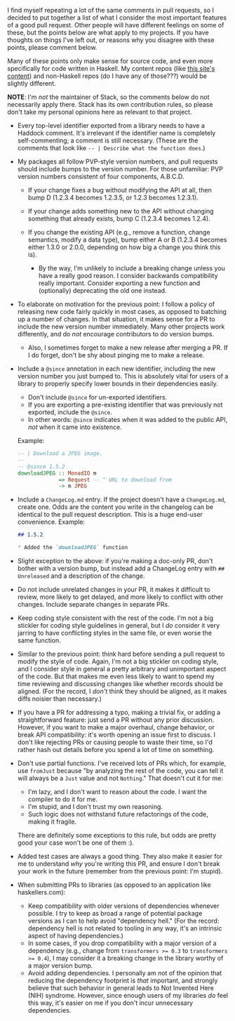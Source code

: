 I find myself repeating a lot of the same comments in pull requests,
so I decided to put together a list of what I consider the most
important features of a good pull request. Other people will have
different feelings on some of these, but the points below are what
apply to my projects. If you have thoughts on things I've left out, or
reasons why you disagree with these points, please comment below.

Many of these points only make sense for source code, and even more
specifically for code written in Haskell. My content repos (like
[this site's content](https://github.com/snoyberg/snoyman.com-content))
and non-Haskell repos (do I have any of those???) would be slightly
different.

__NOTE__: I'm _not_ the maintainer of Stack, so the comments below do
not necessarily apply there. Stack has its own contribution rules, so
please don't take my personal opinions here as relevant to that
project.

* Every top-level identifier exported from a library needs to have a
  Haddock comment. It's irrelevant if the identifier name is
  completely self-commenting; a comment is still necessary. (These are
  the comments that look like `-- | Describe what the function does`.)
* My packages all follow PVP-style version numbers, and pull requests
  should include bumps to the version number. For those unfamiliar:
  PVP version numbers consistent of four components, A.B.C.D.

    * If your change fixes a bug without modifying the API at all,
      then bump D (1.2.3.4 becomes 1.2.3.5, or 1.2.3 becomes 1.2.3.1).
    * If your change adds something new to the API without changing
      something that already exists, bump C (1.2.3.4 becomes 1.2.4).
    * If you change the existing API (e.g., remove a function, change
      semantics, modify a data type), bump either A or B (1.2.3.4
      becomes either 1.3.0 or 2.0.0, depending on how big a change you
      think this is).

        * By the way, I'm unlikely to include a breaking change unless
          you have a really good reason. I consider backwards
          compatibility really important. Consider exporting a new
          function and (optionally) deprecating the old one instead.

* To elaborate on motivation for the previous point: I follow a policy
  of releasing new code fairly quickly in most cases, as opposed to
  batching up a number of changes. In that situation, it makes sense
  for a PR to include the new version number immediately. Many other
  projects work differently, and do _not_ encourage contributors to do
  version bumps.

    * Also, I sometimes forget to make a new release after merging a
      PR. If I do forget, don't be shy about pinging me to make a
      release.

*   Include a `@since` annotation in each new identifier, including
    the new version number you just bumped to. This is absolutely
    vital for users of a library to properly specify lower bounds in
    their dependencies easily.

    * Don't include `@since` for un-exported identifiers.
    * If you are exporting a pre-existing identifier that was previously not exported, include the `@since`.
    * In other words: `@since` indicates when it was added to the
      public API, _not_ when it came into existence.

    Example:

    ```haskell
    -- | Download a JPEG image.
    --
    -- @since 1.5.2
    downloadJPEG :: MonadIO m
                 => Request -- ^ URL to download from
                 -> m JPEG
    ```

*   Include a `ChangeLog.md` entry. If the project doesn't have a
    `ChangeLog.md`, create one. Odds are the content you write in the
    changelog can be identical to the pull request description. This
    is a huge end-user convenience. Example:

    ```markdown
    ## 1.5.2

    * Added the `downloadJPEG` function
    ```

* Slight exception to the above: if you're making a doc-only PR, don't bother
  with a version bump, but instead add a ChangeLog entry with `## Unreleased`
  and a description of the change.

* Do not include unrelated changes in your PR, it makes it difficult
  to review, more likely to get delayed, and more likely to conflict
  with other changes. Include separate changes in separate PRs.
* Keep coding style consistent with the rest of the code. I'm not a
  big stickler for coding style guidelines in general, but I _do_
  consider it very jarring to have conflicting styles in the same
  file, or even worse the same function.
* Similar to the previous point: think hard before sending a pull
  request to modify the style of code. Again, I'm not a big stickler
  on coding style, and I consider style in general a pretty arbitrary
  and unimportant aspect of the code. But that makes me even less
  likely to want to spend my time reviewing and discussing changes
  like whether records should be aligned. (For the record, I _don't_
  think they should be aligned, as it makes diffs noisier than
  necessary.)
* If you have a PR for addressing a typo, making a trivial fix, or
  adding a straightforward feature: just send a PR without any prior
  discussion. However, if you want to make a major overhaul, change
  behavior, or break API compatibility: it's worth opening an issue
  first to discuss. I don't like rejecting PRs or causing people to
  waste their time, so I'd rather hash out details before you spend a
  lot of time on something.

*   Don't use partial functions. I've received lots of PRs which, for
    example, use `fromJust` because "by analyzing the rest of the
    code, you can tell it will always be a `Just` value and not
    `Nothing`." That doesn't cut it for me:

    * I'm lazy, and I don't want to reason about the code. I want the
      compiler to do it for me.
    * I'm stupid, and I don't trust my own reasoning.
    * Such logic does not withstand future refactorings of the code,
      making it fragile.

    There are definitely some exceptions to this rule, but odds are
    pretty good your case won't be one of them :).

* Added test cases are always a good thing. They also make it easier
  for me to understand _why_ you're writing this PR, and ensure I
  don't break your work in the future (remember from the previous
  point: I'm stupid).

* When submitting PRs to libraries (as opposed to an application like
  haskellers.com):

    * Keep compatibility with older versions of dependencies whenever
      possible. I try to keep as broad a range of potential package
      versions as I can to help avoid "dependency hell." (For the
      record: dependency hell is not related to tooling in any way,
      it's an intrinsic aspect of having dependencies.)
    * In some cases, if you drop compatibility with a major version of
      a dependency (e.g., change from `transformers >= 0.3` to
      `transformers >= 0.4`), I may consider it a breaking change in
      the library worthy of a major version bump.
    * Avoid adding dependencies. I personally am not of the opinion
      that reducing the dependency footprint is _that_ important, and
      strongly believe that such behavior in general leads to Not
      Invented Here (NIH) syndrome. However, since enough users of my
      libraries _do_ feel this way, it's easier on me if you don't
      incur unnecessary dependencies.
